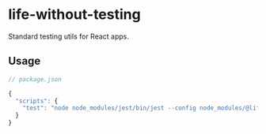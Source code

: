 # life-without-testing

Standard testing utils for React apps.

## Usage

```js
// package.json

{
  "scripts": {
    "test": "node node_modules/jest/bin/jest --config node_modules/@life-without-barriers/life-without-testing/jest.config.json"
  }
}
```
